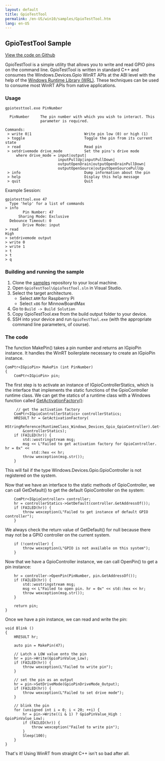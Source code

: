 ```yaml
---
layout: default
title: GpioTestTool
permalink: /en-US/win10/samples/GpioTestTool.htm
lang: en-US
---
```


## GpioTestTool Sample

[View the code on Github](https://github.com/ms-iot/samples/blob/develop/GpioTestTool/main.cpp)

GpioTestTool is a simple utility that allows you to write and 
read GPIO pins on the command line. GpioTestTool is written in standard
C++ and consumes the Windows.Devices.Gpio WinRT APIs at the ABI level 
with the help of the 
[Windows Runtime Library (WRL)](https://msdn.microsoft.com/en-us/library/hh438466.aspx).
These techniques can be used to consume most WinRT APIs from native
applications.

### Usage

    gpiotesttool.exe PinNumber
    
      PinNumber     The pin number with which you wish to interact. This
                    parameter is required.

    Commands:
     > write 0|1                        Write pin low (0) or high (1)
     > toggle                           Toggle the pin from its current state
     > read                             Read pin
     > setdrivemode drive_mode          Set the pins's drive mode
         where drive_mode = input|output|
                            inputPullUp|inputPullDown|
                            outputOpenDrain|outputOpenDrainPullDown|
                            outputOpenSource|outputOpenSourcePullUp
     > info                             Dump information about the pin
     > help                             Display this help message
     > quit                             Quit

Example Session:

    gpiotesttool.exe 47
      Type 'help' for a list of commands
    > info
            Pin Number: 47
          Sharing Mode: Exclusive
      Debounce Timeout: 0
            Drive Mode: input
    > read
    High
    > setdrivemode output
    > write 0
    > write 1
    > t
    > t
    > q

### Building and running the sample

1. Clone the [samples](https://github.com/ms-iot/samples)
   repository to your local machine. 
1. Open `GpioTestTool\GpioTestTool.sln` in Visual Studio.
1. Select the target architecture.
   - Select `ARM` for Raspberry Pi
   - Select `x86` for MinnowBoardMax
1. Go to `Build -> Build Solution`
1. Copy GpioTestTool.exe from the build output folder to your device.
1. SSH into your device and run `GpioTestTool.exe` (with the appropriate
   command line parameters, of course).

### The code

The function MakePin() takes a pin number and returns an IGpioPin instance.
It handles the WinRT boilerplate necessary to create an IGpioPin instance. 

    ComPtr<IGpioPin> MakePin (int PinNumber)
    {
        ComPtr<IGpioPin> pin;

The first step is to activate an instance of IGpioControllerStatics, which
is the interface that implements the static functions of the GpioController
runtime class. We can get the statics of a runtime class with a Windows function called 
[GetActivationFactory()](https://msdn.microsoft.com/en-us/library/br244854.aspx):

         // get the activation factory
        ComPtr<IGpioControllerStatics> controllerStatics;
        HRESULT hr = GetActivationFactory(
            HStringReference(RuntimeClass_Windows_Devices_Gpio_GpioController).Get(),
            &controllerStatics);
        if (FAILED(hr)) {
            std::wostringstream msg;
            msg << L"Failed to get activation factory for GpioController. hr = 0x" <<
                std::hex << hr;
            throw wexception(msg.str());
        }
        
This will fail if the type Windows.Devices.Gpio.GpioController is not
registered on the system.

Now that we have an interface to the static methods of GpioController, we
can call GetDefault() to get the default GpioController on the system:

        ComPtr<IGpioController> controller;
        hr = controllerStatics->GetDefault(controller.GetAddressOf());
        if (FAILED(hr)) {
            throw wexception(L"Failed to get instance of default GPIO controller");
        }

We always check the return value of GetDefault() for null because 
there may not be a GPIO controller on the current system.

        if (!controller) {
            throw wexception(L"GPIO is not available on this system");
        }

Now that we have a GpioController instance, we can call OpenPin() to 
get a pin instance:

        hr = controller->OpenPin(PinNumber, pin.GetAddressOf());
        if (FAILED(hr)) {
            std::wostringstream msg;
            msg << L"Failed to open pin. hr = 0x" << std::hex << hr;
            throw wexception(msg.str());
        }
    
        return pin;
    }
    
Once we have a pin instance, we can read and write the pin:

    void Blink ()
    {
        HRESULT hr;
        
        auto pin = MakePin(47);
        
        // Latch a LOW value onto the pin
        hr = pin->Write(GpioPinValue_Low);
        if (FAILED(hr)) {
            throw wexception(L"Failed to write pin");
        }
        
        // set the pin as an output
        hr = pin->SetDriveMode(GpioPinDriveMode_Output);
        if (FAILED(hr)) {
            throw wexception(L"Failed to set drive mode");
        }
        
        // blink the pin
        for (unsigned int i = 0; i < 20; ++i) {
            hr = pin->Write((i & 1) ? GpioPinValue_High : GpioPinValue_Low);
            if (FAILED(hr)) {
                throw wexception("Failed to write pin");
            }
            Sleep(100);
        }
    }
    
That's it! Using WinRT from straight C++ isn't so bad after all.

